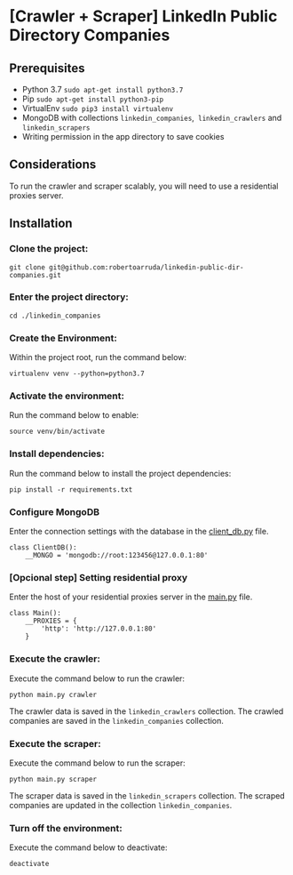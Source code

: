 # [Crawler + Scraper] LinkedIn Public Directory Companies

## Prerequisites
- Python 3.7 `sudo apt-get install python3.7`
- Pip `sudo apt-get install python3-pip`
- VirtualEnv `sudo pip3 install virtualenv`
- MongoDB with collections `linkedin_companies`,` linkedin_crawlers` and `linkedin_scrapers`
- Writing permission in the app directory to save cookies

## Considerations
To run the crawler and scraper scalably, you will need to use a residential proxies server.

## Installation

### Clone the project:
```
git clone git@github.com:robertoarruda/linkedin-public-dir-companies.git
```

### Enter the project directory:
```
cd ./linkedin_companies
```

### Create the Environment:
Within the project root, run the command below:
```
virtualenv venv --python=python3.7
```

### Activate the environment:
Run the command below to enable:
```
source venv/bin/activate
```

### Install dependencies:
Run the command below to install the project dependencies:
```
pip install -r requirements.txt
```

### Configure MongoDB
Enter the connection settings with the database in the [client_db.py](client_db.py#L6) file.
```
class ClientDB():
    __MONGO = 'mongodb://root:123456@127.0.0.1:80'
```

### [Opcional step] Setting residential proxy
Enter the host of your residential proxies server in the [main.py](main.py#L10) file.
```
class Main():
    __PROXIES = {
        'http': 'http://127.0.0.1:80'
    }
```

### Execute the crawler:
Execute the command below to run the crawler:
```
python main.py crawler
```
The crawler data is saved in the `linkedin_crawlers` collection. The crawled companies are saved in the `linkedin_companies` collection.

### Execute the scraper:
Execute the command below to run the scraper:
```
python main.py scraper
```
The scraper data is saved in the `linkedin_scrapers` collection. The scraped companies are updated in the collection `linkedin_companies`.

### Turn off the environment:
Execute the command below to deactivate:
```
deactivate
```
